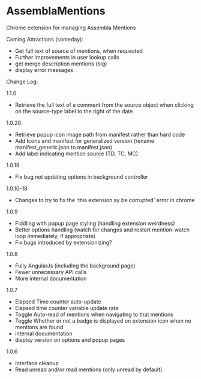 # AssemblaMentions
Chrome extension for managing Assembla Mentions

Coming Attractions (someday):
 - Get full text of source of mentions, when requested
 - Further improvements in user lookup calls
 - get merge description mentions (big)
 - display error messages

Change Log:

1.1.0
 - Retrieve the full text of a comment from the source object when clicking on the source-type label to the right of the date
 
1.0.20
 - Retrieve popup icon image path from manifest rather than hard code
 - Add Icons and manifest for generalized version (rename manifest_generic.json to manifest.json)
 - Add label indicating mention source (TD, TC, MC)

1.0.19
 - Fix bug not updating options in background controller

1.0.10-18
 - Changes to try to fix the 'this extension ay be corrupted' error in chrome

1.0.9
 - Fiddling with popup page styling (handling extension weirdness)
 - Better options handling (watch for changes and restart mention-watch loop immediately, if appropriate)
 - Fix bugs introduced by extensionizing?

1.0.8
 - Fully AngularJs (including the background page)
 - Fewer unnecessary API calls
 - More internal documentation

1.0.7
 - Elapsed Time counter auto-update
 - Elapsed time counter variable update rate
 - Toggle Auto-read of mentions when navigating to that mentions
 - Toggle Whether or not a badge is displayed on extension icon when no mentions are found
 - internal documentation
 - display version on options and popup pages

1.0.6
 - Interface cleanup
 - Read unread and/or read mentions (only unread by default)
